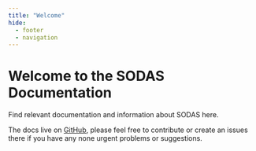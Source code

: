 ```yaml
---
title: "Welcome"
hide:
  - footer
  - navigation
---
```


# Welcome to the SODAS Documentation

Find relevant documentation and information about SODAS here.

The docs live on [GitHub](https://github.com/cph-sodas/cph-sodas.github.io), please feel free to contribute or create an issues
there if you have any none urgent problems or suggestions.
